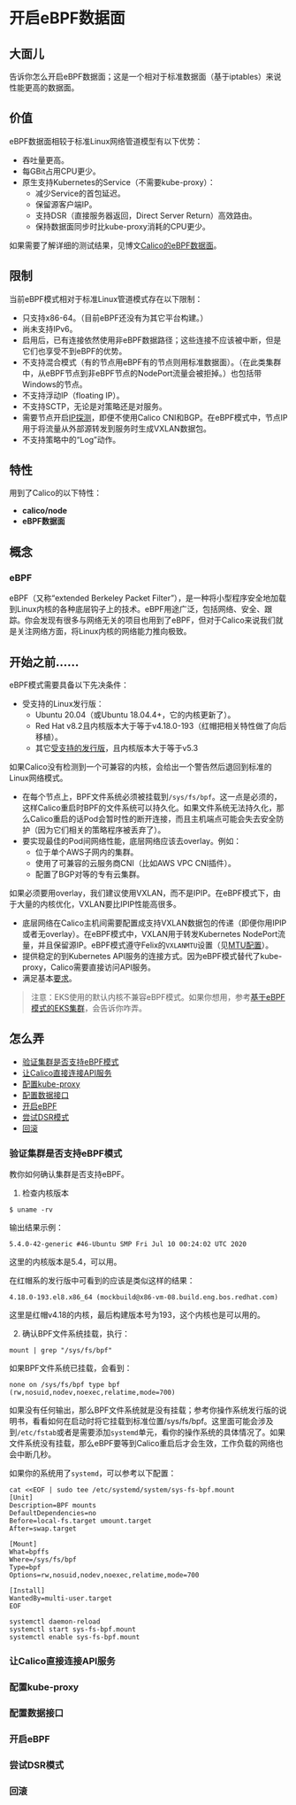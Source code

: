 # 开启eBPF数据面

## 大面儿

告诉你怎么开启eBPF数据面；这是一个相对于标准数据面（基于iptables）来说性能更高的数据面。

## 价值

eBPF数据面相较于标准Linux网络管道模型有以下优势：

- 吞吐量更高。
- 每GBit占用CPU更少。
- 原生支持Kubernetes的Service（不需要kube-proxy）：
    - 减少Service的首包延迟。
    - 保留源客户端IP。
    - 支持DSR（直接服务器返回，Direct Server Return）高效路由。
    - 保持数据面同步时比kube-proxy消耗的CPU更少。

如果需要了解详细的测试结果，见博文[Calico的eBPF数据面](https://www.tigera.io/blog/introducing-the-calico-ebpf-dataplane/)。

## 限制

当前eBPF模式相对于标准Linux管道模式存在以下限制：

- 只支持x86-64。（目前eBPF还没有为其它平台构建。）
- 尚未支持IPv6。
- 启用后，已有连接依然使用非eBPF数据路径；这些连接不应该被中断，但是它们也享受不到eBPF的优势。
- 不支持混合模式（有的节点用eBPF有的节点则用标准数据面）。（在此类集群中，从eBPF节点到非eBPF节点的NodePort流量会被拒掉。）也包括带Windows的节点。
- 不支持浮动IP（floating IP）。
- 不支持SCTP，无论是对策略还是对服务。
- 需要节点开启[IP探测](../../03%E7%BD%91%E7%BB%9C/03%E8%87%AA%E5%AE%9A%E4%B9%89IP%E5%9C%B0%E5%9D%80%E7%AE%A1%E7%90%86/02%E9%85%8D%E7%BD%AEIP%E8%87%AA%E5%8A%A8%E6%8E%A2%E6%B5%8B.md)，即便不使用Calico CNI和BGP。在eBPF模式中，节点IP用于将流量从外部源转发到服务时生成VXLAN数据包。
- 不支持策略中的“Log”动作。

## 特性

用到了Calico的以下特性：

- **calico/node**
- **eBPF数据面**

## 概念

### eBPF

eBPF（又称“extended Berkeley Packet Filter”），是一种将小型程序安全地加载到Linux内核的各种底层钩子上的技术。eBPF用途广泛，包括网络、安全、跟踪。你会发现有很多与网络无关的项目也用到了eBPF，但对于Calico来说我们就是关注网络方面，将Linux内核的网络能力推向极致。

## 开始之前……

eBPF模式需要具备以下先决条件：

- 受支持的Linux发行版：
    - Ubuntu 20.04（或Ubuntu 18.04.4+，它的内核更新了）。
    - Red Hat v8.2且内核版本大于等于v4.18.0-193（红帽把相关特性做了向后移植）。
    - 其它[受支持的发行版](../../02%E5%AE%89%E8%A3%85Calico/01Kubernetes/14%E7%B3%BB%E7%BB%9F%E8%A6%81%E6%B1%82.md)，且内核版本大于等于v5.3

如果Calico没有检测到一个可兼容的内核，会给出一个警告然后退回到标准的Linux网络模式。

- 在每个节点上，BPF文件系统必须被挂载到`/sys/fs/bpf`。这一点是必须的，这样Calico重启时BPF的文件系统可以持久化。如果文件系统无法持久化，那么Calico重启的话Pod会暂时性的断开连接，而且主机端点可能会失去安全防护（因为它们相关的策略程序被丢弃了）。
- 要实现最佳的Pod间网络性能，底层网络应该去overlay。例如：
    - 位于单个AWS子网内的集群。
    - 使用了可兼容的云服务商CNI（比如AWS VPC CNI插件）。
    - 配置了BGP对等的专有云集群。

如果必须要用overlay，我们建议使用VXLAN，而不是IPIP。在eBPF模式下，由于大量的内核优化，VXLAN要比IPIP性能高很多。

- 底层网络在Calico主机间需要配置成支持VXLAN数据包的传递（即便你用IPIP或者无overlay）。在eBPF模式中，VXLAN用于转发Kubernetes NodePort流量，并且保留源IP。eBPF模式遵守Felix的`VXLANMTU`设置（见[MTU配置](../../03%E7%BD%91%E7%BB%9C/02%E9%85%8D%E7%BD%AE%E7%BD%91%E7%BB%9C/04%E9%85%8D%E7%BD%AEMTU%E6%8F%90%E5%8D%87%E7%BD%91%E7%BB%9C%E6%80%A7%E8%83%BD.md)）。
- 提供稳定的到Kubernetes API服务的连接方式。因为eBPF模式替代了kube-proxy，Calico需要直接访问API服务。
- 满足基本[要求](../../02%E5%AE%89%E8%A3%85Calico/01Kubernetes/14%E7%B3%BB%E7%BB%9F%E8%A6%81%E6%B1%82.md)。

> 注意：EKS使用的默认内核不兼容eBPF模式。如果你想用，参考[基于eBPF模式的EKS集群](https://projectcalico.docs.tigera.io/maintenance/ebpf/ebpf-and-eks)，会告诉你咋弄。

## 怎么弄

- [验证集群是否支持eBPF模式](#验证集群是否支持eBPF模式)
- [让Calico直接连接API服务](#让Calico直接连接API服务)
- [配置kube-proxy](#配置kube-proxy)
- [配置数据接口](#配置数据接口)
- [开启eBPF](#开启eBPF)
- [尝试DSR模式](#尝试DSR模式)
- [回滚](#回滚)

### 验证集群是否支持eBPF模式

教你如何确认集群是否支持eBPF。

1. 检查内核版本

```shell
$ uname -rv
```

输出结果示例：

```text
5.4.0-42-generic #46-Ubuntu SMP Fri Jul 10 00:24:02 UTC 2020
```

这里的内核版本是5.4，可以用。

在红帽系的发行版中可看到的应该是类似这样的结果：

```text
4.18.0-193.el8.x86_64 (mockbuild@x86-vm-08.build.eng.bos.redhat.com)
```

这里是红帽v4.18的内核，最后构建版本号为193，这个内核也是可以用的。


2. 确认BPF文件系统挂载，执行：

```shell
mount | grep "/sys/fs/bpf"
```

如果BPF文件系统已挂载，会看到：

```text
none on /sys/fs/bpf type bpf (rw,nosuid,nodev,noexec,relatime,mode=700)
```

如果没有任何输出，那么BPF文件系统就是没有挂载；参考你操作系统发行版的说明书，看看如何在启动时将它挂载到标准位置/sys/fs/bpf。这里面可能会涉及到`/etc/fstab`或者是需要添加`systemd`单元，看你的操作系统的具体情况了。如果文件系统没有挂载，那么eBPF要等到Calico重启后才会生效，工作负载的网络也会中断几秒。

如果你的系统用了`systemd`，可以参考以下配置：

```shell
cat <<EOF | sudo tee /etc/systemd/system/sys-fs-bpf.mount
[Unit]
Description=BPF mounts
DefaultDependencies=no
Before=local-fs.target umount.target
After=swap.target

[Mount]
What=bpffs
Where=/sys/fs/bpf
Type=bpf
Options=rw,nosuid,nodev,noexec,relatime,mode=700

[Install]
WantedBy=multi-user.target
EOF

systemctl daemon-reload
systemctl start sys-fs-bpf.mount
systemctl enable sys-fs-bpf.mount
```

### 让Calico直接连接API服务

### 配置kube-proxy

### 配置数据接口

### 开启eBPF

### 尝试DSR模式

### 回滚